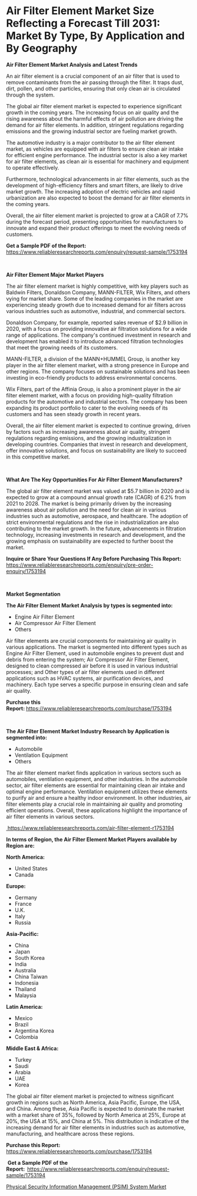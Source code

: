 <p><h1>Air Filter Element Market Size Reflecting a Forecast Till 2031: Market By Type, By Application and By Geography</h1></p><p><strong>Air Filter Element Market Analysis and Latest Trends</strong></p>
<p><p>An air filter element is a crucial component of an air filter that is used to remove contaminants from the air passing through the filter. It traps dust, dirt, pollen, and other particles, ensuring that only clean air is circulated through the system.</p><p>The global air filter element market is expected to experience significant growth in the coming years. The increasing focus on air quality and the rising awareness about the harmful effects of air pollution are driving the demand for air filter elements. In addition, stringent regulations regarding emissions and the growing industrial sector are fueling market growth.</p><p>The automotive industry is a major contributor to the air filter element market, as vehicles are equipped with air filters to ensure clean air intake for efficient engine performance. The industrial sector is also a key market for air filter elements, as clean air is essential for machinery and equipment to operate effectively.</p><p>Furthermore, technological advancements in air filter elements, such as the development of high-efficiency filters and smart filters, are likely to drive market growth. The increasing adoption of electric vehicles and rapid urbanization are also expected to boost the demand for air filter elements in the coming years.</p><p>Overall, the air filter element market is projected to grow at a CAGR of 7.7% during the forecast period, presenting opportunities for manufacturers to innovate and expand their product offerings to meet the evolving needs of customers.</p></p>
<p><strong>Get a Sample PDF of the Report:&nbsp;</strong> <a href="https://www.reliableresearchreports.com/enquiry/request-sample/1753194">https://www.reliableresearchreports.com/enquiry/request-sample/1753194</a></p>
<p>&nbsp;</p>
<p><strong>Air Filter Element Major Market Players</strong></p>
<p><p>The air filter element market is highly competitive, with key players such as Baldwin Filters, Donaldson Company, MANN-FILTER, Wix Filters, and others vying for market share. Some of the leading companies in the market are experiencing steady growth due to increased demand for air filters across various industries such as automotive, industrial, and commercial sectors.</p><p>Donaldson Company, for example, reported sales revenue of $2.9 billion in 2020, with a focus on providing innovative air filtration solutions for a wide range of applications. The company's continued investment in research and development has enabled it to introduce advanced filtration technologies that meet the growing needs of its customers.</p><p>MANN-FILTER, a division of the MANN+HUMMEL Group, is another key player in the air filter element market, with a strong presence in Europe and other regions. The company focuses on sustainable solutions and has been investing in eco-friendly products to address environmental concerns.</p><p>Wix Filters, part of the Affinia Group, is also a prominent player in the air filter element market, with a focus on providing high-quality filtration products for the automotive and industrial sectors. The company has been expanding its product portfolio to cater to the evolving needs of its customers and has seen steady growth in recent years.</p><p>Overall, the air filter element market is expected to continue growing, driven by factors such as increasing awareness about air quality, stringent regulations regarding emissions, and the growing industrialization in developing countries. Companies that invest in research and development, offer innovative solutions, and focus on sustainability are likely to succeed in this competitive market.</p></p>
<p>&nbsp;</p>
<p><strong>What Are The Key Opportunities For Air Filter Element Manufacturers?</strong></p>
<p><p>The global air filter element market was valued at $5.7 billion in 2020 and is expected to grow at a compound annual growth rate (CAGR) of 6.2% from 2021 to 2028. The market is being primarily driven by the increasing awareness about air pollution and the need for clean air in various industries such as automotive, aerospace, and healthcare. The adoption of strict environmental regulations and the rise in industrialization are also contributing to the market growth. In the future, advancements in filtration technology, increasing investments in research and development, and the growing emphasis on sustainability are expected to further boost the market.</p></p>
<p><strong>Inquire or Share Your Questions If Any Before Purchasing This Report:</strong> <a href="https://www.reliableresearchreports.com/enquiry/pre-order-enquiry/1753194">https://www.reliableresearchreports.com/enquiry/pre-order-enquiry/1753194</a></p>
<p>&nbsp;</p>
<p><strong>Market Segmentation</strong></p>
<p><strong>The Air Filter Element Market Analysis by types is segmented into:</strong></p>
<p><ul><li>Engine Air Filter Element</li><li>Air Compressor Air Filter Element</li><li>Others</li></ul></p>
<p><p>Air filter elements are crucial components for maintaining air quality in various applications. The market is segmented into different types such as Engine Air Filter Element, used in automobile engines to prevent dust and debris from entering the system; Air Compressor Air Filter Element, designed to clean compressed air before it is used in various industrial processes; and Other types of air filter elements used in different applications such as HVAC systems, air purification devices, and machinery. Each type serves a specific purpose in ensuring clean and safe air quality.</p></p>
<p><strong>Purchase this Report:&nbsp;</strong><a href="https://www.reliableresearchreports.com/purchase/1753194">https://www.reliableresearchreports.com/purchase/1753194</a></p>
<p>&nbsp;</p>
<p><strong>The Air Filter Element Market Industry Research by Application is segmented into:</strong></p>
<p><ul><li>Automobile</li><li>Ventilation Equipment</li><li>Others</li></ul></p>
<p><p>The air filter element market finds application in various sectors such as automobiles, ventilation equipment, and other industries. In the automobile sector, air filter elements are essential for maintaining clean air intake and optimal engine performance. Ventilation equipment utilizes these elements to purify air and ensure a healthy indoor environment. In other industries, air filter elements play a crucial role in maintaining air quality and promoting efficient operations. Overall, these applications highlight the importance of air filter elements in various sectors.</p></p>
<p><a href="https://www.reliableresearchreports.com/air-filter-element-r1753194">&nbsp;https://www.reliableresearchreports.com/air-filter-element-r1753194</a></p>
<p><strong>In terms of Region, the Air Filter Element Market Players available by Region are:</strong></p>
<p>
    <p> <strong> North America: </strong>
        <ul>
            <li>United States</li>
            <li>Canada</li>
        </ul>
        </p> 
    <p> <strong> Europe: </strong>
        <ul>
            <li>Germany</li>
            <li>France</li>
            <li>U.K.</li>
            <li>Italy</li>
            <li>Russia</li>
        </ul>
        </p> 
    <p> <strong> Asia-Pacific: </strong>
        <ul>
            <li>China</li>
            <li>Japan</li>
            <li>South Korea</li>
            <li>India</li>
            <li>Australia</li>
            <li>China Taiwan</li>
            <li>Indonesia</li>
            <li>Thailand</li>
            <li>Malaysia</li>
        </ul>
        </p> 
    <p> <strong> Latin America: </strong>
        <ul>
            <li>Mexico</li>
            <li>Brazil</li>
            <li>Argentina Korea</li>
            <li>Colombia</li>
        </ul>
        </p> 
    <p> <strong> Middle East & Africa: </strong>
        <ul>
            <li>Turkey</li>
            <li>Saudi</li>
            <li>Arabia</li>
            <li>UAE</li>
            <li>Korea</li>
        </ul>
    </p>
    </p>
<p><p>The global air filter element market is projected to witness significant growth in regions such as North America, Asia Pacific, Europe, the USA, and China. Among these, Asia Pacific is expected to dominate the market with a market share of 35%, followed by North America at 25%, Europe at 20%, the USA at 15%, and China at 5%. This distribution is indicative of the increasing demand for air filter elements in industries such as automotive, manufacturing, and healthcare across these regions.</p></p>
<p><strong>Purchase this Report: </strong><a href="https://www.reliableresearchreports.com/purchase/1753194">https://www.reliableresearchreports.com/purchase/1753194</a></p>
<p>&nbsp;<strong>Get a Sample PDF of the Report:&nbsp;&nbsp;</strong><a href="https://www.reliableresearchreports.com/enquiry/request-sample/1753194">https://www.reliableresearchreports.com/enquiry/request-sample/1753194</a></p>
<p><strong></strong></p>
<p><p><a href="https://github.com/CliffMedina6/Market-Research-Report-List-5/blob/main/physical-security-information-management-psim-system-market.md">Physical Security Information Management (PSIM) System Market</a></p></p>